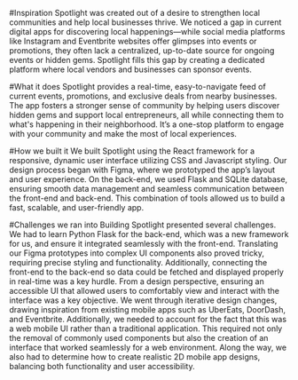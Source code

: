 #Inspiration
Spotlight was created out of a desire to strengthen local communities and help local businesses thrive. We noticed a gap in current digital apps for discovering local happenings—while social media platforms like Instagram and Eventbrite websites offer glimpses into events or promotions, they often lack a centralized, up-to-date source for ongoing events or hidden gems. Spotlight fills this gap by creating a dedicated platform where local vendors and businesses can sponsor events.

#What it does
Spotlight provides a real-time, easy-to-navigate feed of current events, promotions, and exclusive deals from nearby businesses. The app fosters a stronger sense of community by helping users discover hidden gems and support local entrepreneurs, all while connecting them to what's happening in their neighborhood. It’s a one-stop platform to engage with your community and make the most of local experiences.

#How we built it
We built Spotlight using the React framework for a responsive, dynamic user interface utilizing CSS and Javascript styling. Our design process began with Figma, where we prototyped the app’s layout and user experience. On the back-end, we used Flask and SQLite database, ensuring smooth data management and seamless communication between the front-end and back-end. This combination of tools allowed us to build a fast, scalable, and user-friendly app.

#Challenges we ran into
Building Spotlight presented several challenges. We had to learn Python Flask for the back-end, which was a new framework for us, and ensure it integrated seamlessly with the front-end. Translating our Figma prototypes into complex UI components also proved tricky, requiring precise styling and functionality. Additionally, connecting the front-end to the back-end so data could be fetched and displayed properly in real-time was a key hurdle. From a design perspective, ensuring an accessible UI that allowed users to comfortably view and interact with the interface was a key objective. We went through iterative design changes, drawing inspiration from existing mobile apps such as UberEats, DoorDash, and Eventbrite. Additionally, we needed to account for the fact that this was a web mobile UI rather than a traditional application. This required not only the removal of commonly used components but also the creation of an interface that worked seamlessly for a web environment. Along the way, we also had to determine how to create realistic 2D mobile app designs, balancing both functionality and user accessibility.
